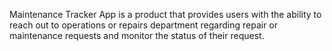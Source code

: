 Maintenance Tracker App is a product that provides users with the ability to reach out to operations
or repairs department regarding repair or maintenance requests and monitor the status of their 
request.